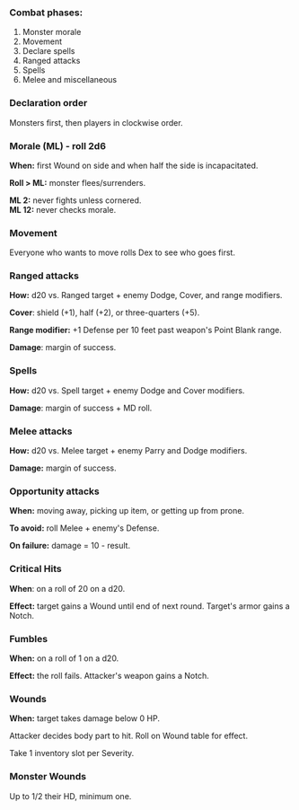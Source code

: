 ### Combat phases:

1. Monster morale
2. Movement
3. Declare spells
4. Ranged attacks
5. Spells
6. Melee and miscellaneous

### Declaration order
Monsters first, then players in clockwise order.

### Morale (ML) - roll 2d6
**When:** first Wound on side and when half the side is incapacitated.

**Roll > ML:** monster flees/surrenders.

**ML 2:** never fights unless cornered.\
**ML 12:** never checks morale.

### Movement
Everyone who wants to move rolls Dex to see who goes first.

### Ranged attacks
**How:** d20 vs. Ranged target + enemy Dodge, Cover, and range modifiers.

**Cover**: shield (+1), half (+2), or three-quarters (+5).

**Range modifier:** +1 Defense per 10 feet past weapon's Point Blank range.

**Damage**: margin of success.

### Spells
**How:** d20 vs. Spell target + enemy Dodge and Cover modifiers.

**Damage**: margin of success + MD roll.

### Melee attacks
**How:** d20 vs. Melee target + enemy Parry and Dodge modifiers.

**Damage:** margin of success.

### Opportunity attacks
**When:** moving away, picking up item, or getting up from prone.

**To avoid:** roll Melee + enemy's Defense.

**On failure:** damage = 10 - result.

### Critical Hits
**When**: on a roll of 20 on a d20.

**Effect:** target gains a Wound until end of next round. Target's armor gains a Notch.

### Fumbles
**When:** on a roll of 1 on a d20.

**Effect:** the roll fails. Attacker's weapon gains a Notch.

### Wounds
**When:** target takes damage below 0 HP.

Attacker decides body part to hit. Roll on Wound table for effect.

Take 1 inventory slot per Severity.

### Monster Wounds
Up to 1/2 their HD, minimum one.
